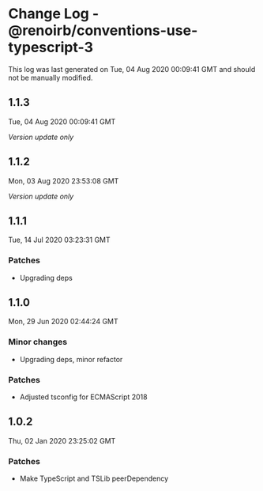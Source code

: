 # Change Log - @renoirb/conventions-use-typescript-3

This log was last generated on Tue, 04 Aug 2020 00:09:41 GMT and should not be manually modified.

## 1.1.3
Tue, 04 Aug 2020 00:09:41 GMT

*Version update only*

## 1.1.2
Mon, 03 Aug 2020 23:53:08 GMT

*Version update only*

## 1.1.1
Tue, 14 Jul 2020 03:23:31 GMT

### Patches

- Upgrading deps

## 1.1.0
Mon, 29 Jun 2020 02:44:24 GMT

### Minor changes

- Upgrading deps, minor refactor

### Patches

- Adjusted tsconfig for ECMAScript 2018

## 1.0.2
Thu, 02 Jan 2020 23:25:02 GMT

### Patches

- Make TypeScript and TSLib peerDependency

